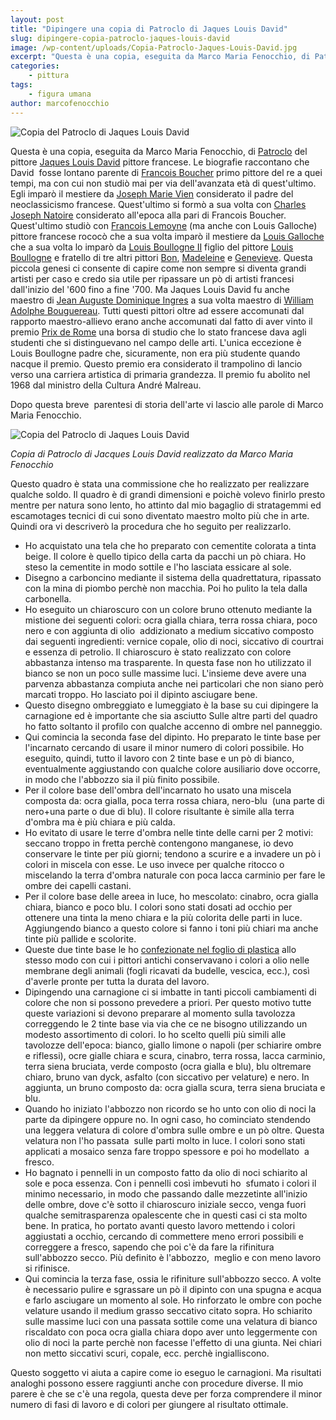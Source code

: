 ```yaml
---
layout: post
title: "Dipingere una copia di Patroclo di Jaques Louis David"
slug: dipingere-copia-patroclo-jaques-louis-david
image: /wp-content/uploads/Copia-Patroclo-Jaques-Louis-David.jpg
excerpt: "Questa è una copia, eseguita da Marco Maria Fenocchio, di Patroclo del pittore Jaques Louis David pittore francese. Le biografie raccontano che David"
categories:
    - pittura
tags:
    - figura umana
author: marcofenocchio
---
```


![Copia del Patroclo di Jaques Louis David](https://www.disegnoepittura.it/wp-content/uploads/Copia-Patroclo-Jaques-Louis-David.jpg "Copia del Patroclo di Jaques Louis David")

Questa è una copia, eseguita da Marco Maria Fenocchio, di [Patroclo](https://it.wikipedia.org/wiki/Patroclo) del pittore [Jaques Louis David](https://it.wikipedia.org/wiki/Jacques-Louis_David) pittore francese. Le biografie raccontano che David  fosse lontano parente di [Francois Boucher](https://it.wikipedia.org/wiki/Fran%C3%A7ois_Boucher) primo pittore del re a quei tempi, ma con cui non studiò mai per via dell'avanzata età di quest'ultimo. Egli imparò il mestiere da [Joseph Marie Vien](https://it.wikipedia.org/wiki/Joseph-Marie_Vien) considerato il padre del neoclassicismo francese. Quest'ultimo si formò a sua volta con [Charles Joseph Natoire](https://it.wikipedia.org/wiki/Charles-Joseph_Natoire) considerato all'epoca alla pari di Francois Boucher. Quest'ultimo studiò con [Francois Lemoyne](https://it.wikipedia.org/wiki/Fran%C3%A7ois_Lemoyne) (ma anche con Louis Galloche) pittore francese rococò che a sua volta imparò il mestiere da [Louis Galloche](https://en.wikipedia.org/wiki/Louis_Galloche) che a sua volta lo imparò da [Louis Boullogne II](https://en.wikipedia.org/wiki/Louis_de_Boullogne) figlio del pittore [Louis Boullogne](https://en.wikipedia.org/wiki/Louis_Boullogne) e fratello di tre altri pittori [Bon](https://en.wikipedia.org/wiki/Bon_Boullogne), [Madeleine](https://en.wikipedia.org/wiki/Madeleine_Boullogne) e [Genevieve](https://it.wikipedia.org/wiki/Genevi%C3%A8ve_Boullogne). Questa piccola genesi ci consente di capire come non sempre si diventa grandi artisti per caso e credo sia utile per ripassare un pò di artisti francesi dall'inizio del '600 fino a fine '700. Ma Jaques Louis David fu anche maestro di [Jean Auguste Dominique Ingres](https://it.wikipedia.org/wiki/Jean_Auguste_Dominique_Ingres) a sua volta maestro di [William Adolphe Bouguereau](https://it.wikipedia.org/wiki/William-Adolphe_Bouguereau). Tutti questi pittori oltre ad essere accomunati dal rapporto maestro-allievo erano anche accomunati dal fatto di aver vinto il premio [Prix de Rome](https://it.wikipedia.org/wiki/Prix_de_Rome#Elenco_dei_vincitori_per_la_pittura) una borsa di studio che lo stato francese dava agli studenti che si distinguevano nel campo delle arti. L'unica eccezione è Louis Boullogne padre che, sicuramente, non era più studente quando nacque il premio. Questo premio era considerato il trampolino di lancio verso una carriera artistica di primaria grandezza. Il premio fu abolito nel 1968 dal ministro della Cultura André Malreau.

Dopo questa breve  parentesi di storia dell'arte vi lascio alle parole di Marco Maria Fenocchio.

![Copia del Patroclo di Jaques Louis David](https://www.disegnoepittura.it/wp-content/uploads/Copia-Patroclo-Jaques-Louis-David.jpg "Copia del Patroclo di Jaques Louis David")

_Copia di Patroclo di Jacques Louis David realizzato da Marco Maria Fenocchio_

Questo quadro è stata una commissione che ho realizzato per realizzare qualche soldo. Il quadro è di grandi dimensioni e poichè volevo finirlo presto mentre per natura sono lento, ho attinto dal mio bagaglio di stratagemmi ed escamotages tecnici di cui sono diventato maestro molto più che in arte. Quindi ora vi descriverò la procedura che ho seguito per realizzarlo.

- Ho acquistato una tela che ho preparato con cementite colorata a tinta beige. Il colore è quello tipico della carta da pacchi un pò chiara. Ho steso la cementite in modo sottile e l'ho lasciata essicare al sole.
- Disegno a carboncino mediante il sistema della quadrettatura, ripassato con la mina di piombo perchè non macchia. Poi ho pulito la tela dalla carbonella.
- Ho eseguito un chiaroscuro con un colore bruno ottenuto mediante la mistione dei seguenti colori: ocra gialla chiara, terra rossa chiara, poco nero e con aggiunta di olio  addizionato a medium siccativo composto dai seguenti ingredienti: vernice copale, olio di noci, siccativo di courtrai e essenza di petrolio. Il chiaroscuro è stato realizzato con colore abbastanza intenso ma trasparente. In questa fase non ho utilizzato il bianco se non un poco sulle massime luci. L'insieme deve avere una parvenza abbastanza compiuta anche nei particolari che non siano però marcati troppo. Ho lasciato poi il dipinto asciugare bene.
- Questo disegno ombreggiato e lumeggiato è la base su cui dipingere la carnagione ed è importante che sia asciutto Sulle altre parti del quadro ho fatto soltanto il profilo con qualche accenno di ombre nel panneggio.
- Qui comincia la seconda fase del dipinto. Ho preparato le tinte base per l'incarnato cercando di usare il minor numero di colori possibile. Ho eseguito, quindi, tutto il lavoro con 2 tinte base e un pò di bianco, eventualmente aggiustando con qualche colore ausiliario dove occorre, in modo che l'abbozzo sia il più finito possibile.
- Per il colore base dell'ombra dell'incarnato ho usato una miscela composta da: ocra gialla, poca terra rossa chiara, nero-blu  (una parte di nero+una parte o due di blu). Il colore risultante è simile alla terra d'ombra ma è più chiara e più calda.
- Ho evitato di usare le terre d'ombra nelle tinte delle carni per 2 motivi: seccano troppo in fretta perchè contengono manganese, io devo conservare le tinte per più giorni; tendono a scurire e a invadere un pò i colori in miscela con esse. Le uso invece per qualche ritocco o miscelando la terra d'ombra naturale con poca lacca carminio per fare le ombre dei capelli castani.
- Per il colore base delle areea in luce, ho mescolato: cinabro, ocra gialla chiara, bianco e poco blu. I colori sono stati dosati ad occhio per ottenere una tinta la meno chiara e la più colorita delle parti in luce. Aggiungendo bianco a questo colore si fanno i toni più chiari ma anche tinte più pallide e scolorite.
- Queste due tinte base le ho [confezionate nel foglio di plastica](https://www.disegnoepittura.it/come-preparavano-conservavano-colori-olio-antichi-maestri/) allo stesso modo con cui i pittori antichi conservavano i colori a olio nelle membrane degli animali (fogli ricavati da budelle, vescica, ecc.), così d'averle pronte per tutta la durata del lavoro.
- Dipingendo una carnagione ci si imbatte in tanti piccoli cambiamenti di colore che non si possono prevedere a priori. Per questo motivo tutte queste variazioni si devono preparare al momento sulla tavolozza correggendo le 2 tinte base via via che ce ne bisogno utilizzando un modesto assortimento di colori. Io ho scelto quelli più simili alle tavolozze dell'epoca: bianco, giallo limone o napoli (per schiarire ombre e riflessi), ocre gialle chiara e scura, cinabro, terra rossa, lacca carminio, terra siena bruciata, verde composto (ocra gialla e blu), blu oltremare chiaro, bruno van dyck, asfalto (con siccativo per velature) e nero. In aggiunta, un bruno composto da: ocra gialla scura, terra siena bruciata e blu.
- Quando ho iniziato l'abbozzo non ricordo se ho unto con olio di noci la parte da dipingere oppure no. In ogni caso, ho cominciato stendendo una leggera velatura di colore d'ombra sulle ombre e un pò oltre. Questa velatura non l'ho passata  sulle parti molto in luce. I colori sono stati applicati a mosaico senza fare troppo spessore e poi ho modellato  a fresco.
- Ho bagnato i pennelli in un composto fatto da olio di noci schiarito al sole e poca essenza. Con i pennelli così imbevuti ho  sfumato i colori il minimo necessario, in modo che passando dalle mezzetinte all'inizio delle ombre, dove c'è sotto il chiaroscuro iniziale secco, venga fuori qualche semitrasparenza opalescente che in questi casi ci sta molto bene. In pratica, ho portato avanti questo lavoro mettendo i colori aggiustati a occhio, cercando di commettere meno errori possibili e correggere a fresco, sapendo che poi c'è da fare la rifinitura sull'abbozzo secco. Più definito è l'abbozzo,  meglio e con meno lavoro si rifinisce.
- Qui comincia la terza fase, ossia le rifiniture sull'abbozzo secco. A volte è necessario pulire e sgrassare un pò il dipinto con una spugna e acqua e farlo asciugare un momento al sole. Ho rinforzato le ombre con poche velature usando il medium grasso seccativo citato sopra. Ho schiarito sulle massime luci con una passata sottile come una velatura di bianco riscaldato con poca ocra gialla chiara dopo aver unto leggermente con olio di noci la parte perchè non facesse l'effetto di una giunta. Nei chiari non metto siccativi scuri, copale, ecc. perchè ingialliscono.

Questo soggetto vi aiuta a capire come io eseguo le carnagioni. Ma risultati analoghi possono essere raggiunti anche con procedure diverse. Il mio parere è che se c'è una regola, questa deve per forza comprendere il minor numero di fasi di lavoro e di colori per giungere al risultato ottimale.
